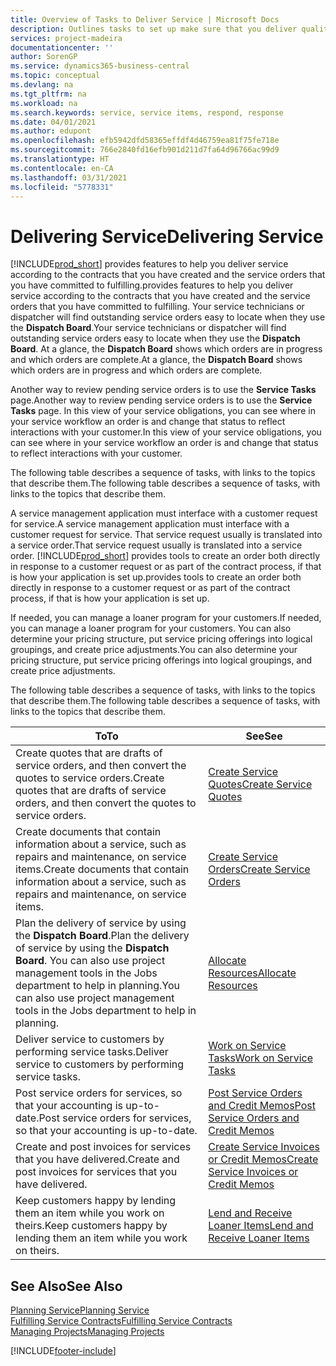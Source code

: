```yaml
---
title: Overview of Tasks to Deliver Service | Microsoft Docs
description: Outlines tasks to set up make sure that you deliver quality service and live up to agreements with customers.
services: project-madeira
documentationcenter: ''
author: SorenGP
ms.service: dynamics365-business-central
ms.topic: conceptual
ms.devlang: na
ms.tgt_pltfrm: na
ms.workload: na
ms.search.keywords: service, service items, respond, response
ms.date: 04/01/2021
ms.author: edupont
ms.openlocfilehash: efb5942dfd58365effdf4d46759ea81f75fe718e
ms.sourcegitcommit: 766e2840fd16efb901d211d7fa64d96766ac99d9
ms.translationtype: HT
ms.contentlocale: en-CA
ms.lasthandoff: 03/31/2021
ms.locfileid: "5778331"
---
```

# <a name="delivering-service"></a><span data-ttu-id="0bacd-103">Delivering Service</span><span class="sxs-lookup"><span data-stu-id="0bacd-103">Delivering Service</span></span>
[!INCLUDE[prod_short](includes/prod_short.md)] <span data-ttu-id="0bacd-104">provides features to help you deliver service according to the contracts that you have created and the service orders that you have committed to fulfilling.</span><span class="sxs-lookup"><span data-stu-id="0bacd-104">provides features to help you deliver service according to the contracts that you have created and the service orders that you have committed to fulfilling.</span></span> <span data-ttu-id="0bacd-105">Your service technicians or dispatcher will find outstanding service orders easy to locate when they use the **Dispatch Board**.</span><span class="sxs-lookup"><span data-stu-id="0bacd-105">Your service technicians or dispatcher will find outstanding service orders easy to locate when they use the **Dispatch Board**.</span></span> <span data-ttu-id="0bacd-106">At a glance, the **Dispatch Board** shows which orders are in progress and which orders are complete.</span><span class="sxs-lookup"><span data-stu-id="0bacd-106">At a glance, the **Dispatch Board** shows which orders are in progress and which orders are complete.</span></span>  
  
<span data-ttu-id="0bacd-107">Another way to review pending service orders is to use the **Service Tasks** page.</span><span class="sxs-lookup"><span data-stu-id="0bacd-107">Another way to review pending service orders is to use the **Service Tasks** page.</span></span> <span data-ttu-id="0bacd-108">In this view of your service obligations, you can see where in your service workflow an order is and change that status to reflect interactions with your customer.</span><span class="sxs-lookup"><span data-stu-id="0bacd-108">In this view of your service obligations, you can see where in your service workflow an order is and change that status to reflect interactions with your customer.</span></span>  
  
<span data-ttu-id="0bacd-109">The following table describes a sequence of tasks, with links to the topics that describe them.</span><span class="sxs-lookup"><span data-stu-id="0bacd-109">The following table describes a sequence of tasks, with links to the topics that describe them.</span></span>   

<span data-ttu-id="0bacd-110">A service management application must interface with a customer request for service.</span><span class="sxs-lookup"><span data-stu-id="0bacd-110">A service management application must interface with a customer request for service.</span></span> <span data-ttu-id="0bacd-111">That service request usually is translated into a service order.</span><span class="sxs-lookup"><span data-stu-id="0bacd-111">That service request usually is translated into a service order.</span></span> [!INCLUDE[prod_short](includes/prod_short.md)] <span data-ttu-id="0bacd-112">provides tools to create an order both directly in response to a customer request or as part of the contract process, if that is how your application is set up.</span><span class="sxs-lookup"><span data-stu-id="0bacd-112">provides tools to create an order both directly in response to a customer request or as part of the contract process, if that is how your application is set up.</span></span>  
  
<span data-ttu-id="0bacd-113">If needed, you can manage a loaner program for your customers.</span><span class="sxs-lookup"><span data-stu-id="0bacd-113">If needed, you can manage a loaner program for your customers.</span></span> <span data-ttu-id="0bacd-114">You can also determine your pricing structure, put service pricing offerings into logical groupings, and create price adjustments.</span><span class="sxs-lookup"><span data-stu-id="0bacd-114">You can also determine your pricing structure, put service pricing offerings into logical groupings, and create price adjustments.</span></span>  
  
<span data-ttu-id="0bacd-115">The following table describes a sequence of tasks, with links to the topics that describe them.</span><span class="sxs-lookup"><span data-stu-id="0bacd-115">The following table describes a sequence of tasks, with links to the topics that describe them.</span></span>   
  
|<span data-ttu-id="0bacd-116">**To**</span><span class="sxs-lookup"><span data-stu-id="0bacd-116">**To**</span></span>|<span data-ttu-id="0bacd-117">**See**</span><span class="sxs-lookup"><span data-stu-id="0bacd-117">**See**</span></span>|  
|------------|-------------|  
|<span data-ttu-id="0bacd-118">Create quotes that are drafts of service orders, and then convert the quotes to service orders.</span><span class="sxs-lookup"><span data-stu-id="0bacd-118">Create quotes that are drafts of service orders, and then convert the quotes to service orders.</span></span>|[<span data-ttu-id="0bacd-119">Create Service Quotes</span><span class="sxs-lookup"><span data-stu-id="0bacd-119">Create Service Quotes</span></span>](service-how-to-create-service-quotes.md)|
|<span data-ttu-id="0bacd-120">Create documents that contain information about a service, such as repairs and maintenance, on service items.</span><span class="sxs-lookup"><span data-stu-id="0bacd-120">Create documents that contain information about a service, such as repairs and maintenance, on service items.</span></span>|[<span data-ttu-id="0bacd-121">Create Service Orders</span><span class="sxs-lookup"><span data-stu-id="0bacd-121">Create Service Orders</span></span>](service-how-to-create-service-orders.md)|
|<span data-ttu-id="0bacd-122">Plan the delivery of service by using the **Dispatch Board**.</span><span class="sxs-lookup"><span data-stu-id="0bacd-122">Plan the delivery of service by using the **Dispatch Board**.</span></span> <span data-ttu-id="0bacd-123">You can also use project management tools in the Jobs department to help in planning.</span><span class="sxs-lookup"><span data-stu-id="0bacd-123">You can also use project management tools in the Jobs department to help in planning.</span></span>|[<span data-ttu-id="0bacd-124">Allocate Resources</span><span class="sxs-lookup"><span data-stu-id="0bacd-124">Allocate Resources</span></span>](service-how-to-allocate-resources.md)|  
|<span data-ttu-id="0bacd-125">Deliver service to customers by performing service tasks.</span><span class="sxs-lookup"><span data-stu-id="0bacd-125">Deliver service to customers by performing service tasks.</span></span>|[<span data-ttu-id="0bacd-126">Work on Service Tasks</span><span class="sxs-lookup"><span data-stu-id="0bacd-126">Work on Service Tasks</span></span>](service-how-to-work-on-service-tasks.md)|  
|<span data-ttu-id="0bacd-127">Post service orders for services, so that your accounting is up-to-date.</span><span class="sxs-lookup"><span data-stu-id="0bacd-127">Post service orders for services, so that your accounting is up-to-date.</span></span>|[<span data-ttu-id="0bacd-128">Post Service Orders and Credit Memos</span><span class="sxs-lookup"><span data-stu-id="0bacd-128">Post Service Orders and Credit Memos</span></span>](service-how-to-post-service-orders.md)|  
|<span data-ttu-id="0bacd-129">Create and post invoices for services that you have delivered.</span><span class="sxs-lookup"><span data-stu-id="0bacd-129">Create and post invoices for services that you have delivered.</span></span>|[<span data-ttu-id="0bacd-130">Create Service Invoices or Credit Memos</span><span class="sxs-lookup"><span data-stu-id="0bacd-130">Create Service Invoices or Credit Memos</span></span>](service-how-create-invoices.md)|  
|<span data-ttu-id="0bacd-131">Keep customers happy by lending them an item while you work on theirs.</span><span class="sxs-lookup"><span data-stu-id="0bacd-131">Keep customers happy by lending them an item while you work on theirs.</span></span>| [<span data-ttu-id="0bacd-132">Lend and Receive Loaner Items</span><span class="sxs-lookup"><span data-stu-id="0bacd-132">Lend and Receive Loaner Items</span></span>](service-how-to-lend-receive-loaners.md)|
  
## <a name="see-also"></a><span data-ttu-id="0bacd-133">See Also</span><span class="sxs-lookup"><span data-stu-id="0bacd-133">See Also</span></span>  
[<span data-ttu-id="0bacd-134">Planning Service</span><span class="sxs-lookup"><span data-stu-id="0bacd-134">Planning Service</span></span>](service-plan-service.md)  
[<span data-ttu-id="0bacd-135">Fulfilling Service Contracts</span><span class="sxs-lookup"><span data-stu-id="0bacd-135">Fulfilling Service Contracts</span></span>](service-fulfill-service-contracts.md)  
[<span data-ttu-id="0bacd-136">Managing Projects</span><span class="sxs-lookup"><span data-stu-id="0bacd-136">Managing Projects</span></span>](projects-manage-projects.md)  


[!INCLUDE[footer-include](includes/footer-banner.md)]